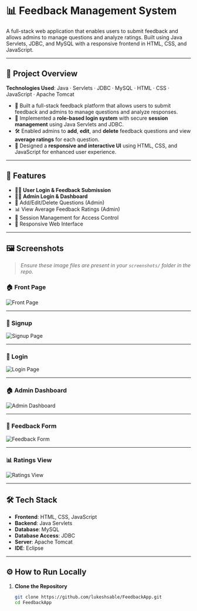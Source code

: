 # 📊 Feedback Management System

A full-stack web application that enables users to submit feedback and allows admins to manage questions and analyze ratings. Built using Java Servlets, JDBC, and MySQL with a responsive frontend in HTML, CSS, and JavaScript.

---

## 📘 Project Overview

**Technologies Used**: Java · Servlets · JDBC · MySQL · HTML · CSS · JavaScript · Apache Tomcat

- 🧩 Built a full-stack feedback platform that allows users to submit feedback and admins to manage questions and analyze responses.
- 🔐 Implemented a **role-based login system** with secure **session management** using Java Servlets and JDBC.
- 🛠️ Enabled admins to **add**, **edit**, and **delete** feedback questions and view **average ratings** for each question.
- 🎨 Designed a **responsive and interactive UI** using HTML, CSS, and JavaScript for enhanced user experience.

---

## 🚀 Features

- 👨‍🎓 **User Login & Feedback Submission**
- 👨‍🏫 **Admin Login & Dashboard**
- 📄 Add/Edit/Delete Questions (Admin)
- 📊 View Average Feedback Ratings (Admin)
- 🔐 Session Management for Access Control
- 📱 Responsive Web Interface

---

## 🖼️ Screenshots

> _Ensure these image files are present in your `screenshots/` folder in the repo._

### 🏠 Front Page  
![Front Page](screenshots/front_page.png)

---
### 🔐 Signup  
![Signup Page](screenshots/signup_page.png)

---

### 🔐 Login  
![Login Page](screenshots/login_page.png)

---

### 🏠 Admin Dashboard  
![Admin Dashboard](screenshots/admin_dashboard_page.png)

---

### 📄 Feedback Form  
![Feedback Form](screenshots/feedback_form.png)

---

### 📊 Ratings View  
![Ratings View](screenshots/average_ratings.png)

---

## 🛠️ Tech Stack

- **Frontend**: HTML, CSS, JavaScript  
- **Backend**: Java Servlets  
- **Database**: MySQL  
- **Database Access**: JDBC  
- **Server**: Apache Tomcat  
- **IDE**: Eclipse

---

## ⚙️ How to Run Locally

1. **Clone the Repository**
   ```bash
   git clone https://github.com/lukeshsable/FeedbackApp.git
   cd FeedbackApp
